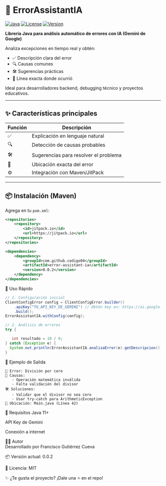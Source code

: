 # 🚀 ErrorAssistantIA

[![Java](https://img.shields.io/badge/Java-11%2B-orange?style=flat-square)](https://openjdk.org/)
[![License](https://img.shields.io/badge/License-MIT-blue?style=flat-square)](https://opensource.org/licenses/MIT)
[![Version](https://img.shields.io/badge/Version-0.0.2-brightgreen?style=flat-square)](https://github.com/codigo04/error-assistant-ia/releases)

**Librería Java para análisis automático de errores con IA (Gemini de Google)**

Analiza excepciones en tiempo real y obtén:

- ✅ Descripción clara del error  
- 🔍 Causas comunes  
- 🛠️ Sugerencias prácticas  
- 📍 Línea exacta donde ocurrió  

Ideal para desarrolladores backend, debugging técnico y proyectos educativos.

---

## ✨ Características principales

| Función | Descripción |
|--------|-------------|
| ✅ | Explicación en lenguaje natural |
| 🔍 | Detección de causas probables |
| 🛠️ | Sugerencias para resolver el problema |
| 📍 | Ubicación exacta del error |
| ⚙️ | Integración con Maven/JitPack |

---

## 📦 Instalación (Maven)

Agrega en tu `pom.xml`:

```xml
<repositories>
    <repository>
        <id>jitpack.io</id>
        <url>https://jitpack.io</url>
    </repository>
</repositories>

<dependencies>
    <dependency>
        <groupId>com.github.codigo04</groupId>
        <artifactId>error-assistant-ia</artifactId>
        <version>0.0.2</version>
    </dependency>
</dependencies>

```
🚀 Uso Rápido

```java
// 1. Configuración inicial
ClientConfigError config = ClientConfigError.builder()
    .apiKey("TU_API_KEY_DE_GEMINI") // Obtén key en: https://ai.google.dev/
    .build();
ErrorAssistantIA.withConfig(config);

// 2. Análisis de errores
try {

   int resultado = 10 / 0;
} catch (Exception e) {
  System.out.println(ErrorAssistantIA.analizaError(e).getDescripcion());
}
```
📝 Ejemplo de Salida
```text
🔴 Error: División por cero
📌 Causas:
   - Operación matemática inválida
   - Falta validación del divisor
🛠️ Soluciones:
   - Validar que el divisor no sea cero
   - Usar try-catch para ArithmeticException
📍 Ubicación: Main.java (Línea 42)
```
📌 Requisitos
Java 11+

API Key de Gemini

Conexión a internet

👨‍💻 Autor  
Desarrollado por Francisco Gutiérrez Cueva  

📦 Versión actual: 0.0.2  

📝 Licencia: MIT  

✨ ¿Te gusta el proyecto? ¡Dale una ⭐ en el repo!

